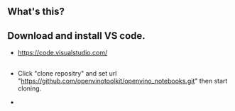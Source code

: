 ## What's this?


## Download and install VS code. 
- https://code.visualstudio.com/

## 
- Click "clone repositry" and set url "https://github.com/openvinotoolkit/openvino_notebooks.git" then start cloning.

- 
